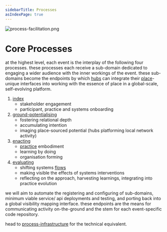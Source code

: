 ```yaml
---
sidebarTitle: Processes
asIndexPage: true
---
```


![process-facilitation.png](/process-facilitation.png)

# Core Processes
at the highest level, each event is the interplay of the following four processes. these processes each receive a sub-domain dedicated to engaging a wider audience with the inner workings of the event. these sub-domains become the endpoints by which [hubs](/collaborators/communities%20of%20place/hub/hubs.md) can integrate their [place](/glossary/Place.md)-unique interfaces into working with the essence of place in a global-scale, self-evolving platform.

1. [index](processes/enrolment/index.md) 
	- stakeholder engagement
	- participant, practice and systems onboarding
2. [ground-potentialising](/processes/ground-potentialising.md) 
	- fostering relational depth
	- accumulating intention
	- imaging place-sourced potential (hubs platforming local network activity)
3. [enacting](/processes/enactment) 
	- [practice](/glossary/Practice.md) embodiment
	- learning by doing
	- organisation forming
4. [evaluating](/processes/evaluation)
	- shifting systems [flows](https://metacurrency.org/faq/#qaef-1035)
	- making visible the effects of systems interventions 
	- reflecting on the approach, harvesting learnings, integrating into practice evolution

we will aim to automate the registering and configuring of sub-domains, minimum viable service/ api deployments and testing, and porting back into a global visibility mapping interface. these endpoints are the means for communicating activity on-the-ground and the stem for each event-specific code repository.

head to [process-infrastructure](/processes/process-infrastructuring/) for the technical equivalent.
